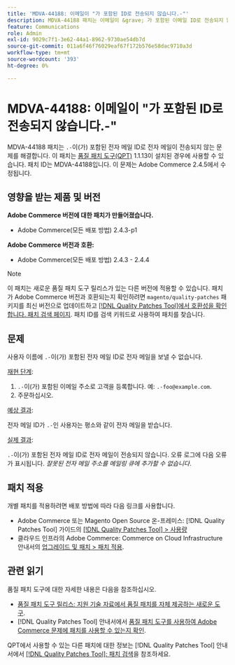 ```yaml
---
title: 'MDVA-44188: 이메일이 "가 포함된 ID로 전송되지 않습니다.-"'
description: MDVA-44188 패치는 이메일이 &grave; 가 포함된 이메일 ID로 전송되지 않는 문제를 해결합니다.-&grave;. 이 패치는 [Quality Patches Tool (QPT)](https://experienceleague.adobe.com/en/docs/commerce-operations/tools/quality-patches-tool/quality-patches-tool-to-self-serve-quality-patches) 1.1.13이 설치된 경우 사용할 수 있습니다. 패치 ID는 MDVA-44188입니다. 이 문제는 Adobe Commerce 2.4.5에서 수정됩니다.
feature: Communications
role: Admin
exl-id: 9029c7f1-3e62-44a1-8962-9730ae54db7d
source-git-commit: 011a6f46f76029eaf67f172b576e58dac9710a3d
workflow-type: tm+mt
source-wordcount: '393'
ht-degree: 0%

---
```


# MDVA-44188: 이메일이 &quot;가 포함된 ID로 전송되지 않습니다.-&quot;

MDVA-44188 패치는 `.-`이(가) 포함된 전자 메일 ID로 전자 메일이 전송되지 않는 문제를 해결합니다. 이 패치는 [품질 패치 도구(QPT)](https://experienceleague.adobe.com/en/docs/commerce-operations/tools/quality-patches-tool/quality-patches-tool-to-self-serve-quality-patches) 1.1.13이 설치된 경우에 사용할 수 있습니다. 패치 ID는 MDVA-44188입니다. 이 문제는 Adobe Commerce 2.4.5에서 수정됩니다.

## 영향을 받는 제품 및 버전

**Adobe Commerce 버전에 대한 패치가 만들어졌습니다.**

* Adobe Commerce(모든 배포 방법) 2.4.3-p1

**Adobe Commerce 버전과 호환:**

* Adobe Commerce(모든 배포 방법) 2.4.3 - 2.4.4

>[!NOTE]
>
>이 패치는 새로운 품질 패치 도구 릴리스가 있는 다른 버전에 적용할 수 있습니다. 패치가 Adobe Commerce 버전과 호환되는지 확인하려면 `magento/quality-patches` 패키지를 최신 버전으로 업데이트하고 [[!DNL Quality Patches Tool]에서 호환성을 확인합니다. 패치 검색 페이지](https://experienceleague.adobe.com/en/docs/commerce-operations/tools/quality-patches-tool/quality-patches-tool-to-self-serve-quality-patches). 패치 ID를 검색 키워드로 사용하여 패치를 찾습니다.

## 문제

사용자 이름에 `.-`이(가) 포함된 전자 메일 ID로 전자 메일을 보낼 수 없습니다.

<u>재현 단계</u>:

1. `.-`이(가) 포함된 이메일 주소로 고객을 등록합니다. 예: `.-foo@example.com`.
1. 주문하십시오.

<u>예상 결과</u>:

전자 메일 ID가 `.-`인 사용자는 평소와 같이 전자 메일을 받습니다.

<u>실제 결과</u>:

`.-`이(가) 포함된 전자 메일 ID로 전자 메일이 전송되지 않습니다. 오류 로그에 다음 오류가 표시됩니다. *잘못된 전자 메일 주소를 메일링 큐에 추가할 수 없습니다*.

## 패치 적용

개별 패치를 적용하려면 배포 방법에 따라 다음 링크를 사용합니다.

* Adobe Commerce 또는 Magento Open Source 온-프레미스: [!DNL Quality Patches Tool] 가이드의 [[!DNL Quality Patches Tool] > 사용량](/help/tools/quality-patches-tool/usage.md)
* 클라우드 인프라의 Adobe Commerce: Commerce on Cloud Infrastructure 안내서의 [업그레이드 및 패치 > 패치 적용](https://experienceleague.adobe.com/docs/commerce-cloud-service/user-guide/develop/upgrade/apply-patches.html).

## 관련 읽기

품질 패치 도구에 대한 자세한 내용은 다음을 참조하십시오.

* [품질 패치 도구 릴리스: 지원 기술 자료에서 품질 패치를 자체 제공하는 새로운 도구](https://experienceleague.adobe.com/en/docs/commerce-operations/tools/quality-patches-tool/quality-patches-tool-to-self-serve-quality-patches).
* [!DNL Quality Patches Tool] 안내서에서 [품질 패치 도구를 사용하여 Adobe Commerce 문제에 패치를 사용할 수 있는지 확인](/help/tools/quality-patches-tool/patches-available-in-qpt/check-patch-for-magento-issue-with-magento-quality-patches.md).

QPT에서 사용할 수 있는 다른 패치에 대한 정보는 [!DNL Quality Patches Tool] 안내서에서 [[!DNL Quality Patches Tool]: 패치 검색](https://experienceleague.adobe.com/tools/commerce-quality-patches/index.html)을 참조하세요.
